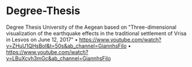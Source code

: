 # Degree-Thesis
Degree Thesis University of the Aegean based on  "Three-dimensional visualization of the earthquake effects in the traditional settlement of Vrisa in Lesvos on June 12, 2017"
•	https://www.youtube.com/watch?v=ZHuU1QHsBoI&t=50s&ab_channel=GiannhsFilo
•	https://www.youtube.com/watch?v=LBuXcvh3mGc&ab_channel=GiannhsFilo
